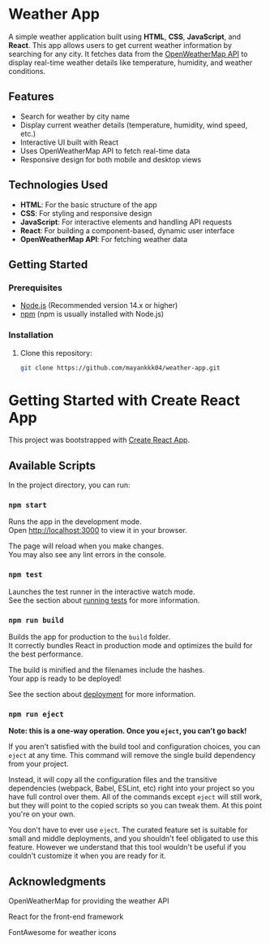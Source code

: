 # Weather App

A simple weather application built using **HTML**, **CSS**, **JavaScript**, and **React**. This app allows users to get current weather information by searching for any city. It fetches data from the [OpenWeatherMap API](https://openweathermap.org/api) to display real-time weather details like temperature, humidity, and weather conditions.

## Features

- Search for weather by city name
- Display current weather details (temperature, humidity, wind speed, etc.)
- Interactive UI built with React
- Uses OpenWeatherMap API to fetch real-time data
- Responsive design for both mobile and desktop views

## Technologies Used

- **HTML**: For the basic structure of the app
- **CSS**: For styling and responsive design
- **JavaScript**: For interactive elements and handling API requests
- **React**: For building a component-based, dynamic user interface
- **OpenWeatherMap API**: For fetching weather data

## Getting Started

### Prerequisites

- [Node.js](https://nodejs.org/) (Recommended version 14.x or higher)
- [npm](https://www.npmjs.com/) (npm is usually installed with Node.js)

### Installation

1. Clone this repository:
   ```bash
   git clone https://github.com/mayankkk04/weather-app.git


# Getting Started with Create React App

This project was bootstrapped with [Create React App](https://github.com/facebook/create-react-app).

## Available Scripts

In the project directory, you can run:

### `npm start`

Runs the app in the development mode.\
Open [http://localhost:3000](http://localhost:3000) to view it in your browser.

The page will reload when you make changes.\
You may also see any lint errors in the console.

### `npm test`

Launches the test runner in the interactive watch mode.\
See the section about [running tests](https://facebook.github.io/create-react-app/docs/running-tests) for more information.

### `npm run build`

Builds the app for production to the `build` folder.\
It correctly bundles React in production mode and optimizes the build for the best performance.

The build is minified and the filenames include the hashes.\
Your app is ready to be deployed!

See the section about [deployment](https://facebook.github.io/create-react-app/docs/deployment) for more information.

### `npm run eject`

**Note: this is a one-way operation. Once you `eject`, you can't go back!**

If you aren't satisfied with the build tool and configuration choices, you can `eject` at any time. This command will remove the single build dependency from your project.

Instead, it will copy all the configuration files and the transitive dependencies (webpack, Babel, ESLint, etc) right into your project so you have full control over them. All of the commands except `eject` will still work, but they will point to the copied scripts so you can tweak them. At this point you're on your own.

You don't have to ever use `eject`. The curated feature set is suitable for small and middle deployments, and you shouldn't feel obligated to use this feature. However we understand that this tool wouldn't be useful if you couldn't customize it when you are ready for it.

## Acknowledgments
OpenWeatherMap for providing the weather API

React for the front-end framework

FontAwesome for weather icons
